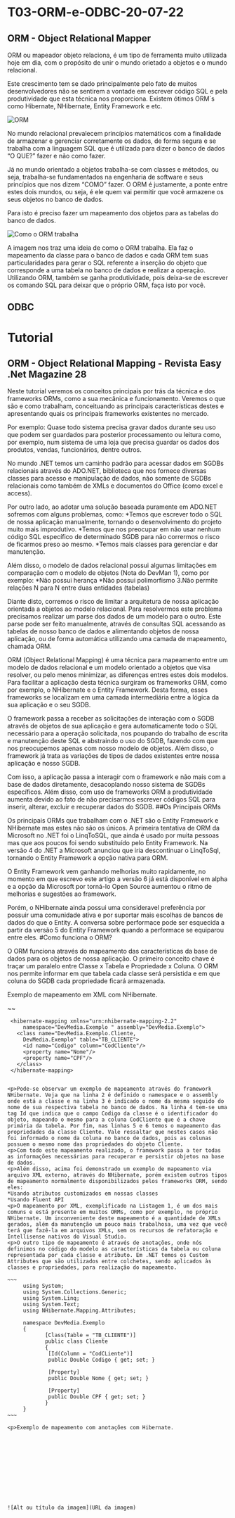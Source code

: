 # T03-ORM-e-ODBC-20-07-22
## ORM - Object Relational Mapper
<p>ORM ou mapeador objeto relaciona, é um tipo de ferramenta muito utilizada hoje em dia, com o propósito de unir o mundo orietado a objetos e o mundo relacional.
<p>Este crescimento tem se dado principalmente pelo fato de muitos desenvolvedores não se sentirem a vontade em escrever código SQL e pela produtividade que esta técnica nos proporciona. Existem ótimos ORM´s como Hibernate, NHibernate, Entity Framework e etc.

  ![ORM](https://www.devmedia.com.br/imagens/articles/233575/orm.png)
  
<p>No mundo relacional prevalecem princípios matemáticos com a finalidade de armazenar e gerenciar corretamente os dados, de forma segura e se trabalha com a linguagem SQL que é utilizada para dizer o banco de dados “O QUE?” fazer e não como fazer.
<p> Já no mundo orientado a objetos trabalha-se com classes e métodos, ou seja, trabalha-se fundamentados na engenharia de software e seus princípios que nos dizem “COMO” fazer. O ORM é justamente, a ponte entre estes dois mundos, ou seja, é ele quem vai permitir que você armazene os seus objetos no banco de dados.
  <p>Para isto é preciso fazer um mapeamento dos objetos para as tabelas do banco de dados.
    
![Como o ORM trabalha](https://www.devmedia.com.br/imagens/articles/233575/ORM-Overview.png)
    
<p>A imagem nos traz uma ideia de como o ORM trabalha. Ela faz o mapeamento da classe para o banco de dados e cada ORM tem suas particularidades para gerar o SQL referente a inserção do objeto que corresponde a uma tabela no banco de dados e realizar a operação. Utilizando ORM, também se ganha produtividade, pois deixa-se de escrever os comando SQL para deixar que o próprio ORM, faça isto por você.

## ODBC
  
# Tutorial
## ORM - Object Relational Mapping - Revista Easy .Net Magazine 28
<p>Neste tutorial veremos os conceitos principais por trás da técnica e dos frameworks ORMs, como a sua mecânica e funcionamento. Veremos o que são e como trabalham, conceituando as principais características destes e apresentando quais os principais frameworks existentes no mercado.
<p>Por exemplo: Quase todo sistema precisa gravar dados durante seu uso que podem ser guardados para posterior processamento ou leitura como, por exemplo, num sistema de uma loja que precisa guardar os dados dos produtos, vendas, funcionários, dentre outros.
<p>No mundo .NET temos um caminho padrão para acessar dados em SGDBs relacionais através do ADO.NET, biblioteca que nos fornece diversas classes para acesso e manipulação de dados, não somente de SGDBs relacionais como também de XMLs e documentos do Office (como excel e access).
<p>Por outro lado, ao adotar uma solução baseada puramente em ADO.NET sofremos com alguns problemas, como:
*Temos que escrever todo o SQL de nossa aplicação manualmente, tornando o desenvolvimento do projeto muito mais improdutivo.
*Temos que nos preocupar em não usar nenhum código SQL específico de determinado SGDB para não corrermos o risco de ficarmos preso ao mesmo.
*Temos mais classes para gerenciar e dar manutenção.
<p>Além disso, o modelo de dados relacional possui algumas limitações em comparação com o modelo de objetos (Nota do DevMan 1), como por exemplo:
*Não possui herança
*Não possui polimorfismo
3.Não permite relações N para N entre duas entidades (tabelas)
<p>Diante disto, corremos o risco de limitar a arquitetura de nossa aplicação orientada a objetos ao modelo relacional. Para resolvermos este problema precisamos realizar um parse dos dados de um modelo para o outro. Este parse pode ser feito manualmente, através de consultas SQL acessando as tabelas de nosso banco de dados e alimentando objetos de nossa aplicação, ou de forma automática utilizando uma camada de mapeamento, chamada ORM.
<p>ORM (Object Relational Mapping) é uma técnica para mapeamento entre um modelo de dados relacional e um modelo orientado a objetos que visa resolver, ou pelo menos minimizar, as diferenças entres estes dois modelos. Para facilitar a aplicação desta técnica surgiram os frameworks ORM, como por exemplo, o NHibernate e o Entity Framework. Desta forma, esses frameworks se localizam em uma camada intermediária entre a lógica da sua aplicação e o seu SGDB.
<p>O framework passa a receber as solicitações de interação com o SGDB através de objetos de sua aplicação e gera automaticamente todo o SQL necessário para a operação solicitada, nos poupando do trabalho de escrita e manutenção deste SQL e abstraindo o uso do SGDB, fazendo com que nos preocupemos apenas com nosso modelo de objetos. Além disso, o framework já trata as variações de tipos de dados existentes entre nossa aplicação e nosso SGDB.
<p>Com isso, a aplicação passa a interagir com o framework e não mais com a base de dados diretamente, desacoplando nosso sistema de SGDBs específicos. Além disso, com uso de frameworks ORM a produtividade aumenta devido ao fato de não precisarmos escrever códigos SQL para inserir, alterar, excluir e recuperar dados do SGDB.
##Os Principais ORMs
<p>Os principais ORMs que trabalham com o .NET são o Entity Framework e NHibernate mas estes não são os únicos. A primeira tentativa de ORM da Microsoft no .NET foi o LinqToSQL, que ainda é usado por muita pessoas mas que aos poucos foi sendo substituído pelo Entity Framework. Na versão 4 do .NET a Microsoft anunciou que iria descontinuar o LinqToSql, tornando o Entity Framework a opção nativa para ORM.
<p>O Entity Framework vem ganhando melhorias muito rapidamente, no momento em que escrevo este artigo a versão 6 já está disponível em alpha e a opção da Microsoft por torná-lo Open Source aumentou o ritmo de melhorias e sugestões ao framework.
<p>Porém, o NHibernate ainda possui uma consideravel preferência por possuir uma comunidade ativa e por suportar mais escolhas de bancos de dados do que o Entity. A conversa sobre performace pode ser esquecida a partir da versão 5 do Entity Framework quando a performace se equiparou entre eles.
#Como funciona o ORM?
<p>O ORM funciona através do mapeamento das características da base de dados para os objetos de nossa aplicação. O primeiro conceito chave é traçar um paralelo entre Classe x Tabela e Propriedade x Coluna. O ORM nos permite informar em que tabela cada classe será persistida e em que coluna do SGDB cada propriedade ficará armazenada.
<p>Exemplo de mapeamento em XML com NHibernate.
  
~~
  <?xml version="1.0" encoding="utf-8" ?>
     <hibernate-mapping xmlns="urn:nhibernate-mapping-2.2"
         namespace="DevMedia.Exemplo " assembly="DevMedia.Exemplo">
       <class name="DevMedia.Exemplo.Cliente,
         DevMedia.Exemplo" table="TB_CLIENTE">
         <id name="Codigo" column="CodCliente"/>
         <property name="Nome"/>
         <property name="CPF"/>
       </class>
     </hibernate-mapping>
~~~~
  
<p>Pode-se observar um exemplo de mapeamento através do framework NHibernate. Veja que na linha 2 é definido o namespace e o assembly onde está a classe e na linha 3 é indicado o nome da mesma seguido do nome de sua respectiva tabela no banco de dados. Na linha 4 tem-se uma tag Id que indica que o campo Codigo da classe é o identificador do objeto, mapeando o mesmo para a coluna CodCliente que é a chave primária da tabela. Por fim, nas linhas 5 e 6 temos o mapeamento das propriedades da classe Cliente. Vale ressaltar que nestes casos não foi informado o nome da coluna no banco de dados, pois as colunas possuem o mesmo nome das propriedades do objeto Cliente.
<p>Com todo este mapeamento realizado, o framework passa a ter todas as informações necessárias para recuperar e persistir objetos na base de dados.
<p>Além disso, acima foi demonstrado um exemplo de mapeamento via arquivo XML externo, através do NHibernate, porém existem outros tipos de mapeamento normalmente disponibilizados pelos frameworks ORM, sendo eles:
*Usando atributos customizados em nossas classes
*Usando Fluent API
<p>O mapeamento por XML, exemplificado na Listagem 1, é um dos mais comuns e está presente em muitos ORMs, como por exemplo, no próprio NHibernate. Um inconveniente deste mapeamento é a quantidade de XMLs gerados, além da manutenção um pouco mais trabalhosa, uma vez que você terá que fazê-la em arquivos XMLs, sem os recursos de refatoração e Intellisense nativos do Visual Studio.
<p>O outro tipo de mapeamento é através de anotações, onde nós definimos no código do modelo as características da tabela ou coluna representada por cada classe e atributo. Em .NET temos os Custom Attributes que são utilizados entre colchetes, sendo aplicados às classes e propriedades, para realização do mapeamento. 
  
~~~
     using System;
     using System.Collections.Generic;
     using System.Linq;
     using System.Text;
     using NHibernate.Mapping.Attributes;

     namespace DevMedia.Exemplo
     {
            [Class(Table = "TB_CLIENTE")]
            public class Cliente
            {
             [Id(Column = "CodCLiente")]
             public Double Codigo { get; set; }

             [Property]
             public Double Nome { get; set; }

             [Property]
             public Double CPF { get; set; }
            }
     }
~~~
  
<p>Exemplo de mapeamento com anotações com Hibernate.
  
  
  
  
  
  
  
  
  
  
  
  
![Alt ou título da imagem](URL da imagem)
